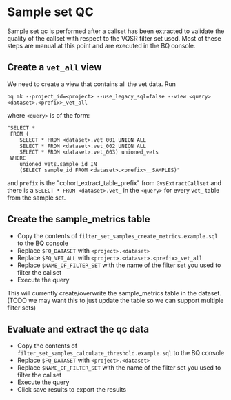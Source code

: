 # Sample set QC

Sample set qc is performed after a callset has been extracted to validate the quality of the callset with respect to the VQSR filter set used. Most of these steps are manual at this point and are executed in the BQ console. 

## Create a `vet_all` view
We need to create a view that contains all the vet data. Run

	bq mk --project_id=<project> --use_legacy_sql=false --view <query> <dataset>.<prefix>_vet_all

where `<query>` is of the form:

	"SELECT *
     FROM (
        SELECT * FROM <dataset>.vet_001 UNION ALL
        SELECT * FROM <dataset>.vet_002 UNION ALL
        SELECT * FROM <dataset>.vet_003) unioned_vets
     WHERE
        unioned_vets.sample_id IN
        (SELECT sample_id FROM <dataset>.<prefix>__SAMPLES)"

and `prefix` is the "cohort_extract_table_prefix" from `GvsExtractCallset` and there is a `SELECT * FROM <dataset>.vet_` in the `<query>` for every `vet_` table from the sample set.

## Create the sample_metrics table

- Copy the contents of `filter_set_samples_create_metrics.example.sql` to the BQ console
- Replace `$FQ_DATASET` with `<project>.<dataset>` 
- Replace `$FQ_VET_ALL` with `<project>.<dataset>.<prefix>_vet_all`
- Replace `$NAME_OF_FILTER_SET` with the name of the filter set you used to filter the callset
- Execute the query

This will currently create/overwrite the sample_metrics table in the dataset. (TODO we may want this to just update the table so we can support multiple filter sets)

## Evaluate and extract the qc data

- Copy the contents of `filter_set_samples_calculate_threshold.example.sql` to the BQ console
- Replace `$FQ_DATASET` with `<project>.<dataset>`
- Replace `$NAME_OF_FILTER_SET` with the name of the filter set you used to filter the callset
- Execute the query
- Click save results to export the results


